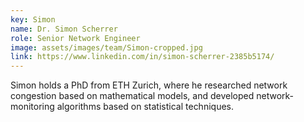 ```yaml
---
key: Simon
name: Dr. Simon Scherrer
role: Senior Network Engineer
image: assets/images/team/Simon-cropped.jpg
link: https://www.linkedin.com/in/simon-scherrer-2385b5174/
---
```


Simon holds a PhD from ETH Zurich, where he researched network congestion based on mathematical models, and developed network-monitoring algorithms based on statistical techniques.
